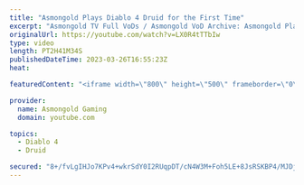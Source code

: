 ```yaml
---
title: "Asmongold Plays Diablo 4 Druid for the First Time"
excerpt: "Asmongold TV Full VoDs / Asmongold VoD Archive: Asmongold Plays Diablo IV Druid for the first Time going over all the ..."
originalUrl: https://youtube.com/watch?v=LX0R4tTTbIw
type: video
length: PT2H41M34S
publishedDateTime: 2023-03-26T16:55:23Z
heat: 

featuredContent: "<iframe width=\"800\" height=\"500\" frameborder=\"0\" src=\"https://www.youtube.com/embed/LX0R4tTTbIw\" allow=\"accelerometer; autoplay; encrypted-media; gyroscope; picture-in-picture\" allowfullscreen></iframe>"

provider:
  name: Asmongold Gaming
  domain: youtube.com

topics:
  - Diablo 4
  - Druid

secured: "8+/fvLgIHJo7KPv4+wkrSdY0I2RUqpDT/cN4W3M+Foh5LE+8JsRSKBP4/MJDjdLvFcObPLhhJDRDD7z6NWlpE3wxv78g0WjMYppyieZMU57yr2v5hEHl9lvte4ETt5sYXF1ve2fmUoWt9pg4Durh0nk6aHYrwdnWzd/WXv++fmigK3mSJ4jKoYU2GEcosiTgS3ElOK/8UyfzlUw938bSUIhBkfvIU/hyf8c1vd1JLQuybVD0Ehn4AjwjfjqVqzT178562vT4md2YOQ7AeBL/O+pS0PBRG+hJT9bHx7GzHAIPhq1hcHRdKvYkQGqO1otwTWOCGb74tWcfudsudhlDcBG509sPobaoBP7Ipa+wn66jdTxq3TCJonFxUUsU0VjCO8nCRLt47XB7bRwyvBBbpgay4J4WIK0pjCAe8lU88XzOXkBO+RGHYLGf5opoEQTd;5E3PFC7wDnAjlPqvwe6mpg=="
---
```


